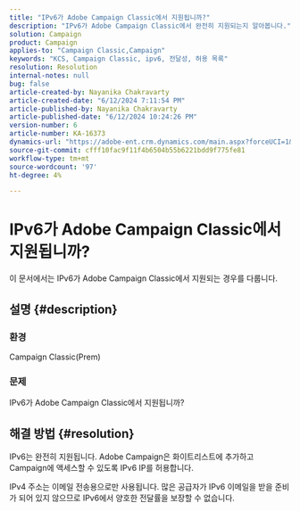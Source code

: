 ```yaml
---
title: "IPv6가 Adobe Campaign Classic에서 지원됩니까?"
description: "IPv6가 Adobe Campaign Classic에서 완전히 지원되는지 알아봅니다."
solution: Campaign
product: Campaign
applies-to: "Campaign Classic,Campaign"
keywords: "KCS, Campaign Classic, ipv6, 전달성, 허용 목록"
resolution: Resolution
internal-notes: null
bug: false
article-created-by: Nayanika Chakravarty
article-created-date: "6/12/2024 7:11:54 PM"
article-published-by: Nayanika Chakravarty
article-published-date: "6/12/2024 10:24:26 PM"
version-number: 6
article-number: KA-16373
dynamics-url: "https://adobe-ent.crm.dynamics.com/main.aspx?forceUCI=1&pagetype=entityrecord&etn=knowledgearticle&id=9c419b9e-ef28-ef11-840a-000d3a3764e0"
source-git-commit: cfff10fac9f11f4b6504b55b6221bdd9f775fe81
workflow-type: tm+mt
source-wordcount: '97'
ht-degree: 4%

---
```


# IPv6가 Adobe Campaign Classic에서 지원됩니까?


이 문서에서는 IPv6가 Adobe Campaign Classic에서 지원되는 경우를 다룹니다.

## 설명 {#description}


### 환경

Campaign Classic(Prem)

### 문제

IPv6가 Adobe Campaign Classic에서 지원됩니까?


## 해결 방법 {#resolution}


IPv6는 완전히 지원됩니다. Adobe Campaign은 화이트리스트에 추가하고 Campaign에 액세스할 수 있도록 IPv6 IP를 허용합니다.

IPv4 주소는 이메일 전송용으로만 사용됩니다. 많은 공급자가 IPv6 이메일을 받을 준비가 되어 있지 않으므로 IPv6에서 양호한 전달률을 보장할 수 없습니다.
